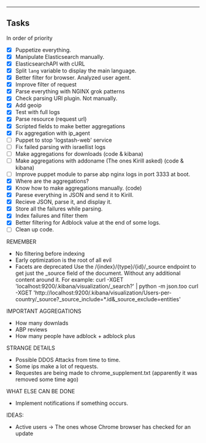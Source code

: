 ---

Tasks
-----

In order of priority

- [X] Puppetize everything.
- [X] Manipulate Elasticsearch manually.
- [X] ElasticsearchAPI with cURL
- [X] Split `lang` variable to display the main language.
- [X] Better filter for browser. Analyzed user agent.
- [X] Improve filter of request
- [X] Parse everything with NGINX grok patterns
- [X] Check parsing URI plugin. Not manually.
- [X] Add geoip
- [X] Test with full logs
- [X] Parse resource (request url)
- [X] Scripted fields to make better aggregations
- [X] Fix aggregation with ip_agent
- [ ] Puppet to stop 'logstash-web' service
- [ ] Fix failed parsing with israellist logs
- [ ] Make aggregations for downloads (code & kibana)
- [ ] Make aggregations with addoname (The ones Kirill asked) (code & kibana)
- [ ] Improve puppet module to parse abp nginx logs in port 3333 at boot.
- [X] Where are the aggregations?
- [X] Know how to make aggregations manually. (code)
- [X] Parese everything in JSON and send it to Kirill.
- [X] Recieve JSON, parse it, and display it.
- [X] Store all the failures while parsing.
- [X] Index failures and filter them
- [X] Better filtering for Adblock value at the end of some logs.
- [ ] Clean up code.

REMEMBER

- No filtering before indexing
- Early optimization is the root of all evil
- Facets are deprecated
Use the /{index}/{type}/{id}/_source endpoint to get just the _source field of the document.
Without any additional content around it.
For example:
curl -XGET 'localhost:9200/.kibana/visualization/_search?' | python -m json.too
curl -XGET 'http://localhost:9200/.kibana/visualization/Users-per-country/_source?_source_include=*.id&_source_exclude=entities'


IMPORTANT AGGREGATIONS
- How many downlads
- ABP reviews
- How many people have adblock + adblock plus

STRANGE DETAILS
- Possible DDOS Attacks from time to time.
- Some ips make a lot of requests.
- Requestes are being made to chrome_supplement.txt
  (apparently it was removed some time ago)

WHAT ELSE CAN BE DONE
- Implement notifications if something occurs.

IDEAS:
- Active users -> The ones whose Chrome browser has checked for an update
